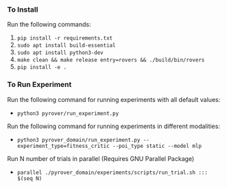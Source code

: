 ### To Install

Run the following commands:
1. `pip install -r requirements.txt`
2. `sudo apt install build-essential`
3. `sudo apt install python3-dev`
4. `make clean && make release entry=rovers && ./build/bin/rovers`
5. `pip install -e .`

### To Run Experiment

Run the following command for running experiments with all default values:
- `python3 pyrover/run_experiment.py`

Run the following command for running experiments in different modalities:

- `python3 pyrover_domain/run_experiment.py --experiment_type=fitness_critic --poi_type static --model mlp`

Run N number of trials in parallel (Requires GNU Parallel Package)

- `parallel ./pyrover_domain/experiments/scripts/run_trial.sh ::: $(seq N)`



